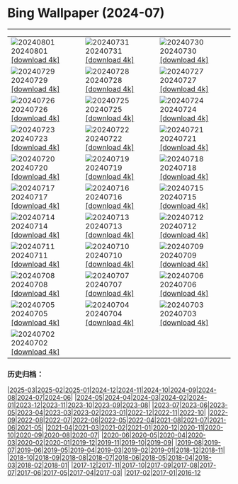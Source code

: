 # Bing Wallpaper (2024-07)
**************

<table><tr><td><img class="wallpaper" src="https://www.bing.com/th?id=OHR.HoodoosBryce_EN-CA5127000421_1920x1080.jpg" alt="20240801"> 20240801 <a href="https://www.bing.com/th?id=OHR.HoodoosBryce_EN-CA5127000421_UHD.jpg">[download 4k]</a></td><td><img class="wallpaper" src="https://www.bing.com/th?id=OHR.GimignanoTuscany_EN-CA4771125077_1920x1080.jpg" alt="20240731"> 20240731 <a href="https://www.bing.com/th?id=OHR.GimignanoTuscany_EN-CA4771125077_UHD.jpg">[download 4k]</a></td><td><img class="wallpaper" src="https://www.bing.com/th?id=OHR.CorbettTigers_EN-CA4355248170_1920x1080.jpg" alt="20240730"> 20240730 <a href="https://www.bing.com/th?id=OHR.CorbettTigers_EN-CA4355248170_UHD.jpg">[download 4k]</a></td></tr><tr><td><img class="wallpaper" src="https://www.bing.com/th?id=OHR.BeachHutsSweden_EN-CA0435377423_1920x1080.jpg" alt="20240729"> 20240729 <a href="https://www.bing.com/th?id=OHR.BeachHutsSweden_EN-CA0435377423_UHD.jpg">[download 4k]</a></td><td><img class="wallpaper" src="https://www.bing.com/th?id=OHR.RhinelandVineyards_EN-CA9625336200_1920x1080.jpg" alt="20240728"> 20240728 <a href="https://www.bing.com/th?id=OHR.RhinelandVineyards_EN-CA9625336200_UHD.jpg">[download 4k]</a></td><td><img class="wallpaper" src="https://www.bing.com/th?id=OHR.PontNeuf_EN-CA9337401252_1920x1080.jpg" alt="20240727"> 20240727 <a href="https://www.bing.com/th?id=OHR.PontNeuf_EN-CA9337401252_UHD.jpg">[download 4k]</a></td></tr><tr><td><img class="wallpaper" src="https://www.bing.com/th?id=OHR.SmokyMountainTrail_EN-CA9002253362_1920x1080.jpg" alt="20240726"> 20240726 <a href="https://www.bing.com/th?id=OHR.SmokyMountainTrail_EN-CA9002253362_UHD.jpg">[download 4k]</a></td><td><img class="wallpaper" src="https://www.bing.com/th?id=OHR.SheepCousins_EN-CA1277302803_1920x1080.jpg" alt="20240725"> 20240725 <a href="https://www.bing.com/th?id=OHR.SheepCousins_EN-CA1277302803_UHD.jpg">[download 4k]</a></td><td><img class="wallpaper" src="https://www.bing.com/th?id=OHR.MethoniCastle_EN-CA0696523421_1920x1080.jpg" alt="20240724"> 20240724 <a href="https://www.bing.com/th?id=OHR.MethoniCastle_EN-CA0696523421_UHD.jpg">[download 4k]</a></td></tr><tr><td><img class="wallpaper" src="https://www.bing.com/th?id=OHR.HammockCamping_EN-CA7138576311_1920x1080.jpg" alt="20240723"> 20240723 <a href="https://www.bing.com/th?id=OHR.HammockCamping_EN-CA7138576311_UHD.jpg">[download 4k]</a></td><td><img class="wallpaper" src="https://www.bing.com/th?id=OHR.ZanzibarBoats_EN-CA8357127050_1920x1080.jpg" alt="20240722"> 20240722 <a href="https://www.bing.com/th?id=OHR.ZanzibarBoats_EN-CA8357127050_UHD.jpg">[download 4k]</a></td><td><img class="wallpaper" src="https://www.bing.com/th?id=OHR.MineralMoon_EN-CA8937891241_1920x1080.jpg" alt="20240721"> 20240721 <a href="https://www.bing.com/th?id=OHR.MineralMoon_EN-CA8937891241_UHD.jpg">[download 4k]</a></td></tr><tr><td><img class="wallpaper" src="https://www.bing.com/th?id=OHR.YoungJaguar_EN-CA9065680800_1920x1080.jpg" alt="20240720"> 20240720 <a href="https://www.bing.com/th?id=OHR.YoungJaguar_EN-CA9065680800_UHD.jpg">[download 4k]</a></td><td><img class="wallpaper" src="https://www.bing.com/th?id=OHR.MayotteCoral_EN-CA5144997966_1920x1080.jpg" alt="20240719"> 20240719 <a href="https://www.bing.com/th?id=OHR.MayotteCoral_EN-CA5144997966_UHD.jpg">[download 4k]</a></td><td><img class="wallpaper" src="https://www.bing.com/th?id=OHR.MedievalRothenburg_EN-CA4728212344_1920x1080.jpg" alt="20240718"> 20240718 <a href="https://www.bing.com/th?id=OHR.MedievalRothenburg_EN-CA4728212344_UHD.jpg">[download 4k]</a></td></tr><tr><td><img class="wallpaper" src="https://www.bing.com/th?id=OHR.DinosaurProvPark_EN-CA7737524155_1920x1080.jpg" alt="20240717"> 20240717 <a href="https://www.bing.com/th?id=OHR.DinosaurProvPark_EN-CA7737524155_UHD.jpg">[download 4k]</a></td><td><img class="wallpaper" src="https://www.bing.com/th?id=OHR.TateishiPark_EN-CA6542034123_1920x1080.jpg" alt="20240716"> 20240716 <a href="https://www.bing.com/th?id=OHR.TateishiPark_EN-CA6542034123_UHD.jpg">[download 4k]</a></td><td><img class="wallpaper" src="https://www.bing.com/th?id=OHR.SestriLevante_EN-CA8470730847_1920x1080.jpg" alt="20240715"> 20240715 <a href="https://www.bing.com/th?id=OHR.SestriLevante_EN-CA8470730847_UHD.jpg">[download 4k]</a></td></tr><tr><td><img class="wallpaper" src="https://www.bing.com/th?id=OHR.CappadociaRocks_EN-CA1807054291_1920x1080.jpg" alt="20240714"> 20240714 <a href="https://www.bing.com/th?id=OHR.CappadociaRocks_EN-CA1807054291_UHD.jpg">[download 4k]</a></td><td><img class="wallpaper" src="https://www.bing.com/th?id=OHR.RainierWildflowers_EN-CA0241221642_1920x1080.jpg" alt="20240713"> 20240713 <a href="https://www.bing.com/th?id=OHR.RainierWildflowers_EN-CA0241221642_UHD.jpg">[download 4k]</a></td><td><img class="wallpaper" src="https://www.bing.com/th?id=OHR.GangiSicily_EN-CA3763946308_1920x1080.jpg" alt="20240712"> 20240712 <a href="https://www.bing.com/th?id=OHR.GangiSicily_EN-CA3763946308_UHD.jpg">[download 4k]</a></td></tr><tr><td><img class="wallpaper" src="https://www.bing.com/th?id=OHR.CollaredAracari_EN-CA2465482704_1920x1080.jpg" alt="20240711"> 20240711 <a href="https://www.bing.com/th?id=OHR.CollaredAracari_EN-CA2465482704_UHD.jpg">[download 4k]</a></td><td><img class="wallpaper" src="https://www.bing.com/th?id=OHR.TalampayaNP_EN-CA3117263692_1920x1080.jpg" alt="20240710"> 20240710 <a href="https://www.bing.com/th?id=OHR.TalampayaNP_EN-CA3117263692_UHD.jpg">[download 4k]</a></td><td><img class="wallpaper" src="https://www.bing.com/th?id=OHR.NorwayBlueberries_EN-CA2657408447_1920x1080.jpg" alt="20240709"> 20240709 <a href="https://www.bing.com/th?id=OHR.NorwayBlueberries_EN-CA2657408447_UHD.jpg">[download 4k]</a></td></tr><tr><td><img class="wallpaper" src="https://www.bing.com/th?id=OHR.YenBaiTerraces_EN-CA2341347163_1920x1080.jpg" alt="20240708"> 20240708 <a href="https://www.bing.com/th?id=OHR.YenBaiTerraces_EN-CA2341347163_UHD.jpg">[download 4k]</a></td><td><img class="wallpaper" src="https://www.bing.com/th?id=OHR.ConwyRiver_EN-CA1909669827_1920x1080.jpg" alt="20240707"> 20240707 <a href="https://www.bing.com/th?id=OHR.ConwyRiver_EN-CA1909669827_UHD.jpg">[download 4k]</a></td><td><img class="wallpaper" src="https://www.bing.com/th?id=OHR.NoahBeach_EN-CA1574566780_1920x1080.jpg" alt="20240706"> 20240706 <a href="https://www.bing.com/th?id=OHR.NoahBeach_EN-CA1574566780_UHD.jpg">[download 4k]</a></td></tr><tr><td><img class="wallpaper" src="https://www.bing.com/th?id=OHR.FisgardLighthouse_EN-CA1018639901_1920x1080.jpg" alt="20240705"> 20240705 <a href="https://www.bing.com/th?id=OHR.FisgardLighthouse_EN-CA1018639901_UHD.jpg">[download 4k]</a></td><td><img class="wallpaper" src="https://www.bing.com/th?id=OHR.MeerkatManor_EN-CA9684864184_1920x1080.jpg" alt="20240704"> 20240704 <a href="https://www.bing.com/th?id=OHR.MeerkatManor_EN-CA9684864184_UHD.jpg">[download 4k]</a></td><td><img class="wallpaper" src="https://www.bing.com/th?id=OHR.ItalicaRuins_EN-CA9389971381_1920x1080.jpg" alt="20240703"> 20240703 <a href="https://www.bing.com/th?id=OHR.ItalicaRuins_EN-CA9389971381_UHD.jpg">[download 4k]</a></td></tr><tr><td><img class="wallpaper" src="https://www.bing.com/th?id=OHR.CanadaDayOttawa_EN-CA8916971167_1920x1080.jpg" alt="20240702"> 20240702 <a href="https://www.bing.com/th?id=OHR.CanadaDayOttawa_EN-CA8916971167_UHD.jpg">[download 4k]</a></td><td></td><td></td></tr></table>

### 历史归档：

|[2025-03](/../2025-03/2025-03.md)|[2025-02](/../2025-02/2025-02.md)|[2025-01](/../2025-01/2025-01.md)|[2024-12](/../2024-12/2024-12.md)|[2024-11](/../2024-11/2024-11.md)|[2024-10](/../2024-10/2024-10.md)|[2024-09](/../2024-09/2024-09.md)|[2024-08](/../2024-08/2024-08.md)|[2024-07](/2024-07.md)|[2024-06](/../2024-06/2024-06.md)|
|[2024-05](/../2024-05/2024-05.md)|[2024-04](/../2024-04/2024-04.md)|[2024-03](/../2024-03/2024-03.md)|[2024-02](/../2024-02/2024-02.md)|[2024-01](/../2024-01/2024-01.md)|[2023-12](/../2023-12/2023-12.md)|[2023-11](/../2023-11/2023-11.md)|[2023-10](/../2023-10/2023-10.md)|[2023-09](/../2023-09/2023-09.md)|[2023-08](/../2023-08/2023-08.md)|
|[2023-07](/../2023-07/2023-07.md)|[2023-06](/../2023-06/2023-06.md)|[2023-05](/../2023-05/2023-05.md)|[2023-04](/../2023-04/2023-04.md)|[2023-03](/../2023-03/2023-03.md)|[2023-02](/../2023-02/2023-02.md)|[2023-01](/../2023-01/2023-01.md)|[2022-12](/../2022-12/2022-12.md)|[2022-11](/../2022-11/2022-11.md)|[2022-10](/../2022-10/2022-10.md)|
|[2022-09](/../2022-09/2022-09.md)|[2022-08](/../2022-08/2022-08.md)|[2022-07](/../2022-07/2022-07.md)|[2022-06](/../2022-06/2022-06.md)|[2022-05](/../2022-05/2022-05.md)|[2022-04](/../2022-04/2022-04.md)|[2021-08](/../2021-08/2021-08.md)|[2021-07](/../2021-07/2021-07.md)|[2021-06](/../2021-06/2021-06.md)|[2021-05](/../2021-05/2021-05.md)|
|[2021-04](/../2021-04/2021-04.md)|[2021-03](/../2021-03/2021-03.md)|[2021-02](/../2021-02/2021-02.md)|[2021-01](/../2021-01/2021-01.md)|[2020-12](/../2020-12/2020-12.md)|[2020-11](/../2020-11/2020-11.md)|[2020-10](/../2020-10/2020-10.md)|[2020-09](/../2020-09/2020-09.md)|[2020-08](/../2020-08/2020-08.md)|[2020-07](/../2020-07/2020-07.md)|
|[2020-06](/../2020-06/2020-06.md)|[2020-05](/../2020-05/2020-05.md)|[2020-04](/../2020-04/2020-04.md)|[2020-03](/../2020-03/2020-03.md)|[2020-02](/../2020-02/2020-02.md)|[2020-01](/../2020-01/2020-01.md)|[2019-12](/../2019-12/2019-12.md)|[2019-11](/../2019-11/2019-11.md)|[2019-10](/../2019-10/2019-10.md)|[2019-09](/../2019-09/2019-09.md)|
|[2019-08](/../2019-08/2019-08.md)|[2019-07](/../2019-07/2019-07.md)|[2019-06](/../2019-06/2019-06.md)|[2019-05](/../2019-05/2019-05.md)|[2019-04](/../2019-04/2019-04.md)|[2019-03](/../2019-03/2019-03.md)|[2019-02](/../2019-02/2019-02.md)|[2019-01](/../2019-01/2019-01.md)|[2018-12](/../2018-12/2018-12.md)|[2018-11](/../2018-11/2018-11.md)|
|[2018-10](/../2018-10/2018-10.md)|[2018-09](/../2018-09/2018-09.md)|[2018-08](/../2018-08/2018-08.md)|[2018-07](/../2018-07/2018-07.md)|[2018-06](/../2018-06/2018-06.md)|[2018-05](/../2018-05/2018-05.md)|[2018-04](/../2018-04/2018-04.md)|[2018-03](/../2018-03/2018-03.md)|[2018-02](/../2018-02/2018-02.md)|[2018-01](/../2018-01/2018-01.md)|
|[2017-12](/../2017-12/2017-12.md)|[2017-11](/../2017-11/2017-11.md)|[2017-10](/../2017-10/2017-10.md)|[2017-09](/../2017-09/2017-09.md)|[2017-08](/../2017-08/2017-08.md)|[2017-07](/../2017-07/2017-07.md)|[2017-06](/../2017-06/2017-06.md)|[2017-05](/../2017-05/2017-05.md)|[2017-04](/../2017-04/2017-04.md)|[2017-03](/../2017-03/2017-03.md)|
|[2017-02](/../2017-02/2017-02.md)|[2017-01](/../2017-01/2017-01.md)|[2016-12](/../2016-12/2016-12.md)